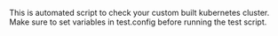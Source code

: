 This is automated script to check your custom built kubernetes cluster.
Make sure to set variables in test.config before running the test script.
